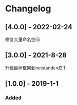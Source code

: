 # Changelog

## [4.0.0] - 2022-02-24
修复大量命名空间

## [3.0.0] - 2021-8-28
升级目标框架到netstandard2.1

## [1.0.0] - 2019-1-1
### Added
